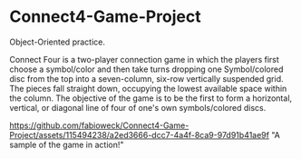 # Connect4-Game-Project

Object-Oriented practice.

Connect Four is a two-player connection game in which the players first choose a symbol/color and then take turns dropping one Symbol/colored disc 
from the top into a seven-column, six-row vertically suspended grid. The pieces fall straight down, occupying the lowest available space within the column. 
The objective of the game is to be the first to form a horizontal, vertical, or diagonal line of four of one's own symbols/colored discs.


https://github.com/fabioweck/Connect4-Game-Project/assets/115494238/a2ed3666-dcc7-4a4f-8ca9-97d91b41ae9f
"A sample of the game in action!"
